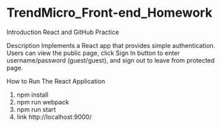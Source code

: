 # TrendMicro_Front-end_Homework
Introduction
React and GitHub Practice

Description
Implements a React app that provides simple authentication.
Users can view the public page, click  Sign In  button to enter
username/password (guest/guest), and sign out to leave from protected page.

How to Run The React Application
1. npm install
2. npm run webpack
3. npm run start
4. link http://localhost:9000/